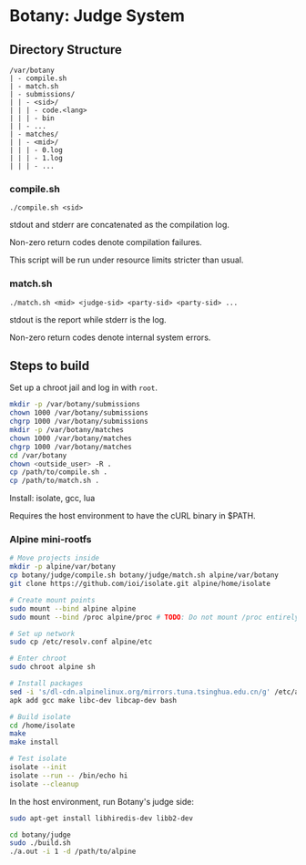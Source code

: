 # Botany: Judge System

## Directory Structure

```
/var/botany
| - compile.sh
| - match.sh
| - submissions/
| | - <sid>/
| | | - code.<lang>
| | | - bin
| | - ...
| - matches/
| | - <mid>/
| | | - 0.log
| | | - 1.log
| | | - ...
```

### compile.sh

```
./compile.sh <sid>
```

stdout and stderr are concatenated as the compilation log.

Non-zero return codes denote compilation failures.

This script will be run under resource limits stricter than usual.

### match.sh

```
./match.sh <mid> <judge-sid> <party-sid> <party-sid> ...
```

stdout is the report while stderr is the log.

Non-zero return codes denote internal system errors.

## Steps to build

Set up a chroot jail and log in with `root`.

```sh
mkdir -p /var/botany/submissions
chown 1000 /var/botany/submissions
chgrp 1000 /var/botany/submissions
mkdir -p /var/botany/matches
chown 1000 /var/botany/matches
chgrp 1000 /var/botany/matches
cd /var/botany
chown <outside_user> -R .
cp /path/to/compile.sh .
cp /path/to/match.sh .
```

Install: isolate, gcc, lua

Requires the host environment to have the cURL binary in $PATH.

### Alpine mini-rootfs

```sh
# Move projects inside
mkdir -p alpine/var/botany
cp botany/judge/compile.sh botany/judge/match.sh alpine/var/botany
git clone https://github.com/ioi/isolate.git alpine/home/isolate

# Create mount points
sudo mount --bind alpine alpine
sudo mount --bind /proc alpine/proc # TODO: Do not mount /proc entirely

# Set up network
sudo cp /etc/resolv.conf alpine/etc

# Enter chroot
sudo chroot alpine sh

# Install packages
sed -i 's/dl-cdn.alpinelinux.org/mirrors.tuna.tsinghua.edu.cn/g' /etc/apk/repositories
apk add gcc make libc-dev libcap-dev bash

# Build isolate
cd /home/isolate
make
make install

# Test isolate
isolate --init
isolate --run -- /bin/echo hi
isolate --cleanup
```

In the host environment, run Botany's judge side:

```sh
sudo apt-get install libhiredis-dev libb2-dev

cd botany/judge
sudo ./build.sh
./a.out -i 1 -d /path/to/alpine
```
